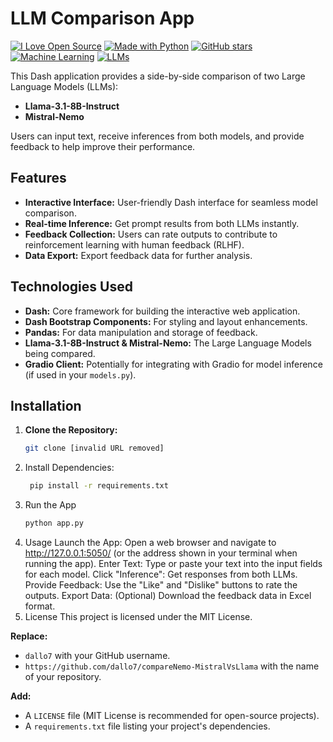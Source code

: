# LLM Comparison App

[![I Love Open Source](https://badges.frapsoft.com/os/v1/open-source.svg?v=103)](https://github.com/ellerbrock/open-source-badges/)
[![Made with Python](https://img.shields.io/badge/Made%20with-Python-blue)](https://www.python.org/)
[![GitHub stars](https://img.shields.io/github/stars/YOUR-USERNAME/YOUR-REPOSITORY)](https://github.com/YOUR-USERNAME/YOUR-REPOSITORY) 
[![Machine Learning](https://img.shields.io/badge/Topic-Machine%20Learning-orange)](https://en.wikipedia.org/wiki/Machine_learning)
[![LLMs](https://img.shields.io/badge/Topic-LLMs-green)](https://en.wikipedia.org/wiki/Large_language_model)

This Dash application provides a side-by-side comparison of two Large Language Models (LLMs):

* **Llama-3.1-8B-Instruct**
* **Mistral-Nemo**

Users can input text, receive inferences from both models, and provide feedback to help improve their performance.

## Features

* **Interactive Interface:** User-friendly Dash interface for seamless model comparison.
* **Real-time Inference:**  Get prompt results from both LLMs instantly.
* **Feedback Collection:**  Users can rate outputs to contribute to reinforcement learning with human feedback (RLHF).
* **Data Export:** Export feedback data for further analysis.

## Technologies Used

* **Dash:**  Core framework for building the interactive web application.
* **Dash Bootstrap Components:** For styling and layout enhancements.
* **Pandas:** For data manipulation and storage of feedback.
* **Llama-3.1-8B-Instruct & Mistral-Nemo:** The Large Language Models being compared.
* **Gradio Client:**  Potentially for integrating with Gradio for model inference (if used in your `models.py`).

## Installation

1. **Clone the Repository:**
   ```bash
   git clone [invalid URL removed]
   ```
2. Install Dependencies:  
   ```bash
    pip install -r requirements.txt
   ```
3. Run the App
    ```bash
    python app.py
    ```
4. Usage
Launch the App: Open a web browser and navigate to http://127.0.0.1:5050/ (or the address shown in your terminal when running the app).
Enter Text: Type or paste your text into the input fields for each model.
Click "Inference": Get responses from both LLMs.
Provide Feedback: Use the "Like" and "Dislike" buttons to rate the outputs.
Export Data: (Optional) Download the feedback data in Excel format.
5. License
This project is licensed under the MIT License.   


**Replace:**

- `dallo7` with your GitHub username.
- `https://github.com/dallo7/compareNemo-MistralVsLlama` with the name of your repository.

**Add:**

- A `LICENSE` file (MIT License is recommended for open-source projects).
- A `requirements.txt` file listing your project's dependencies.
